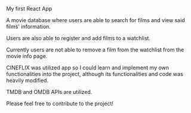 My first React App

A movie database where users are able to search for films and view said films' information.

Users are also able to register and add films to a watchlist.

Currently users are not able to remove a film from the watchlist from the movie info page. 

CINEFLIX was utilized app so I could learn and implement my own functionalities into the project, although its functionalities and code was heavily modified.

TMDB and OMDB APIs are utilized.

Please feel free to contribute to the project!


